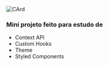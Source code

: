 ![CArd](./src/assets/main.gif)

### Mini projeto feito para estudo de
 - Context API
 - Custom Hooks
 - Theme
 - Styled Components